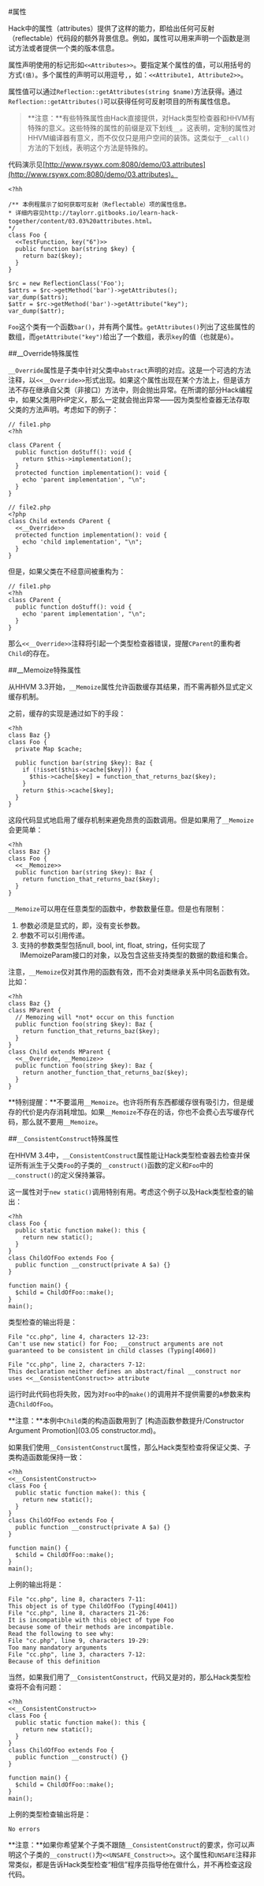 #属性

Hack中的属性（attributes）提供了这样的能力，即给出任何可反射（reflectable）代码段的额外背景信息。例如，属性可以用来声明一个函数是测试方法或者提供一个类的版本信息。

属性声明使用的标记形如`<<Attributes>>`。要指定某个属性的值，可以用括号的方式`(值)`。多个属性的声明可以用逗号`,`，如：`<<Attribute1, Attribute2>>`。

属性值可以通过`Reflection::getAttributes(string $name)`方法获得。通过`Reflection::getAttributes()`可以获得任何可反射项目的所有属性信息。

>**注意：**有些特殊属性由Hack直接提供，对Hack类型检查器和HHVM有特殊的意义。这些特殊的属性的前缀是双下划线`__`。这表明，定制的属性对HHVM编译器有意义，而不仅仅只是用户空间的装饰。这类似于``__call()``方法的下划线，表明这个方法是特殊的。

代码演示见[http://www.rsywx.com:8080/demo/03.attributes](http://www.rsywx.com:8080/demo/03.attributes)。

```
<?hh

/** 本例程展示了如何获取可反射（Reflectable）项的属性信息。
* 详细内容见http://taylorr.gitbooks.io/learn-hack-together/content/03.03%20attributes.html。
*/
class Foo {
  <<TestFunction, key("6")>>
  public function bar(string $key) {
    return baz($key);
  }
}

$rc = new ReflectionClass('Foo');
$attrs = $rc->getMethod('bar')->getAttributes();
var_dump($attrs);
$attr = $rc->getMethod('bar')->getAttribute("key");
var_dump($attr);
```
`Foo`这个类有一个函数`bar()`，并有两个属性。`getAttributes()`列出了这些属性的数组，而`getAttribute("key")`给出了一个数组，表示`key`的值（也就是`6`）。

##__Override特殊属性

`__Override`属性是子类中针对父类中`abstract`声明的对应。这是一个可选的方法注释，以`<<__Override>>`形式出现。如果这个属性出现在某个方法上，但是该方法不存在继承自父类（非接口）方法中，则会抛出异常。在所谓的部分Hack编程中，如果父类用PHP定义，那么一定就会抛出异常——因为类型检查器无法存取父类的方法声明。考虑如下的例子：

```
// file1.php
<?hh

class CParent {
  public function doStuff(): void {
    return $this->implementation();
  }
  protected function implementation(): void {
    echo 'parent implementation', "\n";
  }
}

// file2.php
<?php
class Child extends CParent {
  <<__Override>>
  protected function implementation(): void {
    echo 'child implementation', "\n";
  }
}
```

但是，如果父类在不经意间被重构为：

```
// file1.php
<?hh
class CParent {
  public function doStuff(): void {
    echo 'parent implementation', "\n";
  }
}
```

那么`<<__Override>>`注释将引起一个类型检查器错误，提醒`CParent`的重构者`Child`的存在。

##__Memoize特殊属性

从HHVM 3.3开始，`__Memoize`属性允许函数缓存其结果，而不需再额外显式定义缓存机制。

之前，缓存的实现是通过如下的手段：

```
<?hh
class Baz {}
class Foo {
  private Map $cache;

  public function bar(string $key): Baz {
    if (!isset($this->cache[$key])) {
      $this->cache[$key] = function_that_returns_baz($key);
    }
    return $this->cache[$key];
  }
}
```
这段代码显式地启用了缓存机制来避免昂贵的函数调用。但是如果用了`__Memoize`会更简单：

```
<?hh
class Baz {}
class Foo {
  <<__Memoize>>
  public function bar(string $key): Baz {
    return function_that_returns_baz($key);
  }
}
```

`__Memoize`可以用在任意类型的函数中，参数数量任意。但是也有限制：

1. 参数必须是显式的，即，没有变长参数。
2. 参数不可以引用传递。
3. 支持的参数类型包括null, bool, int, float, string，任何实现了IMemoizeParam接口的对象，以及包含这些支持类型的数据的数组和集合。

注意，`__Memoize`仅对其作用的函数有效，而不会对类继承关系中同名函数有效。比如：

```
<?hh
class Baz {}
class MParent {
  // Memozing will *not* occur on this function
  public function foo(string $key): Baz {
    return function_that_returns_baz($key);
  }
}
class Child extends MParent {
  <<__Override, __Memoize>>
  public function foo(string $key): Baz {
    return another_function_that_returns_baz($key);
  }
}
```
**特别提醒：**不要滥用`__Memoize`。也许将所有东西都缓存很有吸引力，但是缓存的代价是内存消耗增加。如果`__Memoize`不存在的话，你也不会费心去写缓存代码，那么就不要用`__Memoize`。

##`__ConsistentConstruct`特殊属性

在HHVM 3.4中，`__ConsistentConstruct`属性能让Hack类型检查器去检查并保证所有派生于父类`Foo`的子类的`__construct()`函数的定义和`Foo`中的`__construct()`的定义保持兼容。

这一属性对于`new static()`调用特别有用。考虑这个例子以及Hack类型检查的输出：

```
<?hh
class Foo {
  public static function make(): this {
    return new static();
  }
}
class ChildOfFoo extends Foo {
  public function __construct(private A $a) {}
}

function main() {
  $child = ChildOfFoo::make();
}
main();
```
类型检查的输出将是：

```
File "cc.php", line 4, characters 12-23:
Can't use new static() for Foo; __construct arguments are not guaranteed to be consistent in child classes (Typing[4060])

File "cc.php", line 2, characters 7-12:
This declaration neither defines an abstract/final __construct nor uses <<__ConsistentConstruct>> attribute
```
运行时此代码也将失败，因为对`Foo`中的`make()`的调用并不提供需要的`A`参数来构造`ChildOfFoo`。

**注意：**本例中`Child`类的构造函数用到了 [构造函数参数提升/Constructor Argument Promotion](03.05 constructor.md)。

如果我们使用`__ConsistentConstruct`属性，那么Hack类型检查将保证父类、子类构造函数能保持一致：

```
<?hh
<<__ConsistentConstruct>>
class Foo {
  public static function make(): this {
    return new static();
  }
}
class ChildOfFoo extends Foo {
  public function __construct(private A $a) {}
}

function main() {
  $child = ChildOfFoo::make();
}
main();
```
上例的输出将是：

```
File "cc.php", line 8, characters 7-11:
This object is of type ChildOfFoo (Typing[4041])
File "cc.php", line 8, characters 21-26:
It is incompatible with this object of type Foo
because some of their methods are incompatible.
Read the following to see why:
File "cc.php", line 9, characters 19-29:
Too many mandatory arguments
File "cc.php", line 3, characters 7-12:
Because of this definition
```
当然，如果我们用了`__ConsistentConstruct`，代码又是对的，那么Hack类型检查将不会有问题：

```
<?hh
<<__ConsistentConstruct>>
class Foo {
  public static function make(): this {
    return new static();
  }
}
class ChildOfFoo extends Foo {
  public function __construct() {}
}

function main() {
  $child = ChildOfFoo::make();
}
main();
```
上例的类型检查输出将是：
```
No errors
```
**注意：**如果你希望某个子类不跟随`__ConsistentConstruct`的要求，你可以声明这个子类的`__construct()`为`<<UNSAFE_Construct>>`。这个属性和`UNSAFE`注释非常类似，都是告诉Hack类型检查“相信”程序员指导他在做什么，并不再检查这段代码。